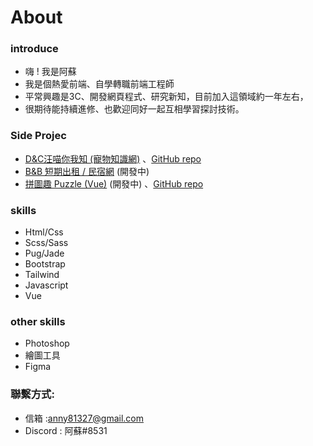 #  About 

### introduce
- 嗨 ! 我是阿蘇 
- 我是個熱愛前端、自學轉職前端工程師
- 平常興趣是3C、開發網頁程式、研究新知，目前加入這領域約一年左右，
- 很期待能持續進修、也歡迎同好一起互相學習探討技術。

### Side Projec
- [D&C汪喵你我知 (寵物知識網)](https://susu3131.github.io/Side-project1-DCPet/)
  、[GitHub repo](https://github.com/susu3131/Side-project1-DCPet)
- [B&B 短期出租 / 民宿網](https://github.com/susu3131/Side-project2-bnb) (開發中) 
- [拼圖趣 Puzzle (Vue)](https://susu3131.github.io/SideProject-puzzle/#/index) (開發中) 、[GitHub repo](https://github.com/susu3131/SideProject-puzzle)

###  skills
- Html/Css 
- Scss/Sass
- Pug/Jade
- Bootstrap
- Tailwind
- Javascript 
- Vue

### other skills
- Photoshop
- 繪圖工具
- Figma

### 聯繫方式: 
- 信箱 :anny81327@gmail.com
- Discord : 阿蘇#8531
